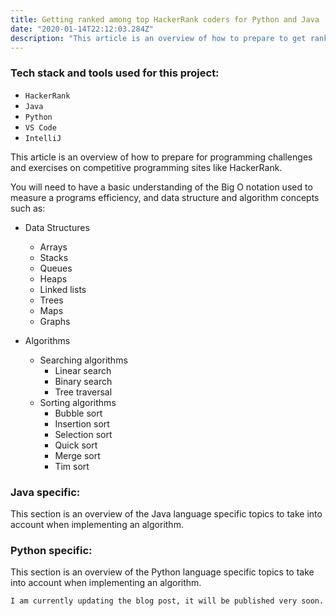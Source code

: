 ```yaml
---
title: Getting ranked among top HackerRank coders for Python and Java
date: "2020-01-14T22:12:03.284Z"
description: "This article is an overview of how to prepare to get ranked among top HackerRank coders."
---
```

### Tech stack and tools used for this project:
- `HackerRank`
- `Java`
- `Python`
- `VS Code`
- `IntelliJ`

This article is an overview of how to prepare for programming challenges and exercises on competitive programming sites like HackerRank. 

You will need to have a basic understanding of the Big O notation used to measure a programs efficiency, and data structure and algorithm concepts such as:

- Data Structures
    - Arrays
    - Stacks
    - Queues
    - Heaps
    - Linked lists
    - Trees
    - Maps
    - Graphs

- Algorithms
    - Searching algorithms
        - Linear search
        - Binary search
        - Tree traversal
    - Sorting algorithms
        - Bubble sort
        - Insertion sort
        - Selection sort
        - Quick sort 
        - Merge sort
        - Tim sort


### Java specific:
This section is an overview of the Java language specific topics to take into account when implementing an algorithm.

### Python specific:
This section is an overview of the Python language specific topics to take into account when implementing an algorithm.

`I am currently updating the blog post, it will be published very soon.`

